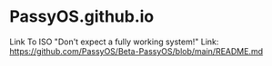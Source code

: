 # PassyOS.github.io
Link To ISO "Don't expect a fully working system!"
Link: https://github.com/PassyOS/Beta-PassyOS/blob/main/README.md
